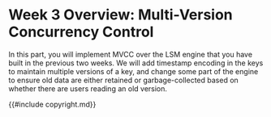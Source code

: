 # Week 3 Overview: Multi-Version Concurrency Control

In this part, you will implement MVCC over the LSM engine that you have built in the previous two weeks. We will add timestamp encoding in the keys to maintain multiple versions of a key, and change some part of the engine to ensure old data are either retained or garbage-collected based on whether there are users reading an old version.

{{#include copyright.md}}
